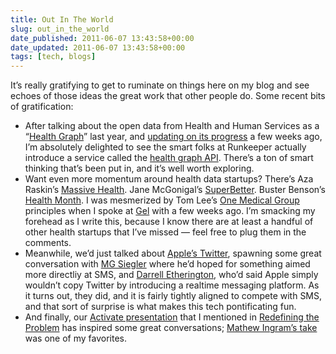 ```yaml
---
title: Out In The World
slug: out_in_the_world
date_published: 2011-06-07 13:43:58+00:00
date_updated: 2011-06-07 13:43:58+00:00
tags: [tech, blogs]
---
```

It’s really gratifying to get to ruminate on things here on my blog and see echoes of those ideas the great work that other people do. Some recent bits of gratification:

- After talking about the open data from Health and Human Services as a “[Health Graph](/2010/06/the_health_graph)” last year, and [updating on its progress](/2011/04/health_graph_open_data) a few weeks ago, I’m absolutely delighted to see the smart folks at Runkeeper actually introduce a service called the [health graph API](http://blog.runkeeper.com/new-feature/health-graph). There’s a ton of smart thinking that’s been put in, and it’s well worth exploring.
- Want even more momentum around health data startups? There’s Aza Raskin’s [Massive Health](http://massivehealth.com/). Jane McGonigal’s [SuperBetter](https://www.superbetter.us//). Buster Benson’s [Health Month](http://healthmonth.com/). I was mesmerized by Tom Lee’s [One Medical Group](http://www.onemedical.com/) principles when I spoke at [Gel](http://gelconference.com/) with a few weeks ago. I’m smacking my forehead as I write this, because I know there are at least a handful of other health startups that I’ve missed — feel free to plug them in the comments.
- Meanwhile, we’d just talked about [Apple’s Twitter](/2011/05/apples_twitter), spawning some great conversation with [MG Siegler](http://parislemon.com/post/6065525442/apples-twitter) where he’d hoped for something aimed more directliy at SMS, and [Darrell Etherington](http://gigaom.com/apple/apple-could-copy-twitter-but-it-wont-and-heres-why/), who’d said Apple simply wouldn’t copy Twitter by introducing a realtime messaging platform. As it turns out, they did, and it is fairly tightly aligned to compete with SMS, and that sort of surprise is what makes this tech pontificating fun.
- And finally, our [Activate presentation](http://activate.com/redefiners) that I mentioned in [Redefining the Problem](/2011/06/redefining_the_problem) has inspired some great conversations; [Mathew Ingram’s take](http://gigaom.com/2011/06/03/what-media-companies-need-to-learn-from-startups/) was one of my favorites.
